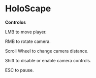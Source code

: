 # HoloScape
 
**Controlos**

 LMB to move player.
 
 RMB to rotate camera.
 
 Scroll Wheel to change camera distance.
 
 Shift to disable or enable camera controls.
 
 ESC to pause.
 
